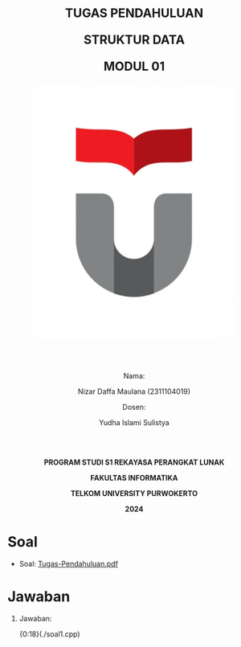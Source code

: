 <center>

<p style="font-size:1.5rem"><b>TUGAS PENDAHULUAN</b></p>

<p style="font-size:1.5rem"><b>STRUKTUR DATA</b></p>

<p style="font-size:1.5rem"><b>MODUL 01</b></p>

<img src="img/TU-logogram-812x1024.webp" alt="Logo TelU" width="400">

<br><br>

Nama: 

Nizar Daffa Maulana (2311104019)

Dosen: 

Yudha Islami Sulistya

<br><br>

**PROGRAM STUDI S1 REKAYASA PERANGKAT LUNAK**

**FAKULTAS INFORMATIKA**

**TELKOM UNIVERSITY PURWOKERTO**

**2024**

</center>

# Soal

- Soal: [Tugas-Pendahuluan.pdf](013-032.pdf)

# Jawaban

1. Jawaban:

    {0:18}(./soal1.cpp)
